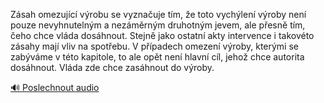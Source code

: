 
Zásah omezující výrobu se vyznačuje tím, že toto vychýlení výroby není pouze nevyhnutelným a nezáměrným druhotným jevem, ale přesně tím, čeho chce vláda dosáhnout. Stejně jako ostatní akty intervence i takovéto zásahy mají vliv na spotřebu. V případech omezení výroby, kterými se zabýváme v této kapitole, to ale opět není hlavní cíl, jehož chce autorita dosáhnout. Vláda zde chce zasáhnout do výroby.

[🔊 Poslechnout audio](/data/7-paragraphs/audio/chapter_147/para_011-Zsah-omezujc-vrobu-se-vyznauje-tm-e-toto-v.mp3)
